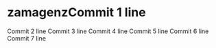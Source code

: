# zamagenzCommit 1 line
Commit 2 line
Commit 3 line
Commit 4 line
Commit 5 line
Commit 6 line
Commit 7 line
